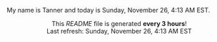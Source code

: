 My name is Tanner and today is Sunday, November 26, 4:13 AM EST.

<p align="center">This <i>README</i> file is generated <b>every 3 hours</b>!</br>Last refresh: Sunday, November 26, 4:13 AM EST<br /></p>
